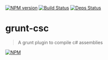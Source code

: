 [![NPM version][npmver-image]][npmver] [![Build Status][build-image]][build-status] [![Deps Status][dep-image]][dep-status]

# grunt-csc

> A grunt plugin to compile c# assemblies

[![NPM][npm-image]][npm]

[build-image]: https://drone.io/github.com/sergeyt/grunt-csc/status.png
[build-status]: https://drone.io/github.com/sergeyt/grunt-csc/latest
[dep-image]: https://david-dm.org/sergeyt/grunt-csc.png
[dep-status]: https://david-dm.org/sergeyt/grunt-csc
[npm-image]: https://nodei.co/npm/grunt-csc.png?downloads=true&stars=true
[npm]: https://nodei.co/npm/grunt-csc/
[npmver-image]: https://badge.fury.io/js/grunt-csc.png
[npmver]: http://badge.fury.io/js/grunt-csc
